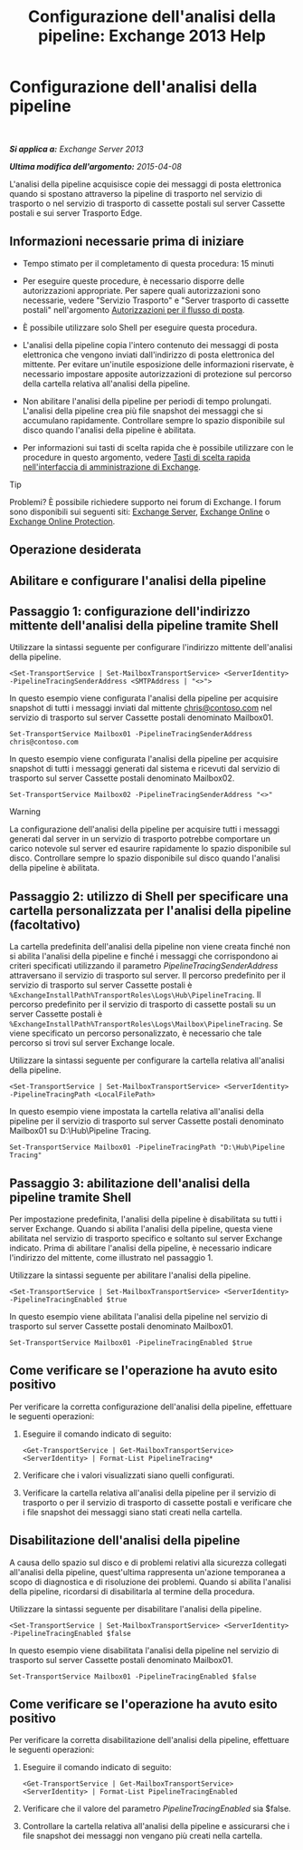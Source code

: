 ﻿---
title: "Configurazione dell'analisi della pipeline: Exchange 2013 Help"
TOCTitle: Configurazione dell'analisi della pipeline
ms:assetid: 10293c83-2157-474e-840d-942e064a4672
ms:mtpsurl: https://technet.microsoft.com/it-it/library/JJ916678(v=EXCHG.150)
ms:contentKeyID: 52063044
ms.date: 05/22/2018
mtps_version: v=EXCHG.150
ms.translationtype: MT
---

# Configurazione dell'analisi della pipeline

 

_**Si applica a:** Exchange Server 2013_

_**Ultima modifica dell'argomento:** 2015-04-08_

L'analisi della pipeline acquisisce copie dei messaggi di posta elettronica quando si spostano attraverso la pipeline di trasporto nel servizio di trasporto o nel servizio di trasporto di cassette postali sul server Cassette postali e sui server Trasporto Edge.

## Informazioni necessarie prima di iniziare

  - Tempo stimato per il completamento di questa procedura: 15 minuti

  - Per eseguire queste procedure, è necessario disporre delle autorizzazioni appropriate. Per sapere quali autorizzazioni sono necessarie, vedere "Servizio Trasporto" e "Server trasporto di cassette postali" nell'argomento [Autorizzazioni per il flusso di posta](mail-flow-permissions-exchange-2013-help.md).

  - È possibile utilizzare solo Shell per eseguire questa procedura.

  - L'analisi della pipeline copia l'intero contenuto dei messaggi di posta elettronica che vengono inviati dall'indirizzo di posta elettronica del mittente. Per evitare un'inutile esposizione delle informazioni riservate, è necessario impostare apposite autorizzazioni di protezione sul percorso della cartella relativa all'analisi della pipeline.

  - Non abilitare l'analisi della pipeline per periodi di tempo prolungati. L'analisi della pipeline crea più file snapshot dei messaggi che si accumulano rapidamente. Controllare sempre lo spazio disponibile sul disco quando l'analisi della pipeline è abilitata.

  - Per informazioni sui tasti di scelta rapida che è possibile utilizzare con le procedure in questo argomento, vedere [Tasti di scelta rapida nell'interfaccia di amministrazione di Exchange](keyboard-shortcuts-in-the-exchange-admin-center-exchange-online-protection-help.md).


> [!TIP]
> Problemi? È possibile richiedere supporto nei forum di Exchange. I forum sono disponibili sui seguenti siti: <A href="https://go.microsoft.com/fwlink/p/?linkid=60612">Exchange Server</A>, <A href="https://go.microsoft.com/fwlink/p/?linkid=267542">Exchange Online</A> o <A href="https://go.microsoft.com/fwlink/p/?linkid=285351">Exchange Online Protection</A>.



## Operazione desiderata

## Abilitare e configurare l'analisi della pipeline

## Passaggio 1: configurazione dell'indirizzo mittente dell'analisi della pipeline tramite Shell

Utilizzare la sintassi seguente per configurare l'indirizzo mittente dell'analisi della pipeline.

    <Set-TransportService | Set-MailboxTransportService> <ServerIdentity> -PipelineTracingSenderAddress <SMTPAddress | "<>">

In questo esempio viene configurata l'analisi della pipeline per acquisire snapshot di tutti i messaggi inviati dal mittente chris@contoso.com nel servizio di trasporto sul server Cassette postali denominato Mailbox01.

    Set-TransportService Mailbox01 -PipelineTracingSenderAddress chris@contoso.com

In questo esempio viene configurata l'analisi della pipeline per acquisire snapshot di tutti i messaggi generati dal sistema e ricevuti dal servizio di trasporto sul server Cassette postali denominato Mailbox02.

    Set-TransportService Mailbox02 -PipelineTracingSenderAddress "<>"


> [!WARNING]
> La configurazione dell'analisi della pipeline per acquisire tutti i messaggi generati dal server in un servizio di trasporto potrebbe comportare un carico notevole sul server ed esaurire rapidamente lo spazio disponibile sul disco. Controllare sempre lo spazio disponibile sul disco quando l'analisi della pipeline è abilitata.



## Passaggio 2: utilizzo di Shell per specificare una cartella personalizzata per l'analisi della pipeline (facoltativo)

La cartella predefinita dell'analisi della pipeline non viene creata finché non si abilita l'analisi della pipeline e finché i messaggi che corrispondono ai criteri specificati utilizzando il parametro *PipelineTracingSenderAddress* attraversano il servizio di trasporto sul server. Il percorso predefinito per il servizio di trasporto sul server Cassette postali è `%ExchangeInstallPath%TransportRoles\Logs\Hub\PipelineTracing`. Il percorso predefinito per il servizio di trasporto di cassette postali su un server Cassette postali è `%ExchangeInstallPath%TransportRoles\Logs\Mailbox\PipelineTracing`. Se viene specificato un percorso personalizzato, è necessario che tale percorso si trovi sul server Exchange locale.

Utilizzare la sintassi seguente per configurare la cartella relativa all'analisi della pipeline.

    <Set-TransportService | Set-MailboxTransportService> <ServerIdentity> -PipelineTracingPath <LocalFilePath>

In questo esempio viene impostata la cartella relativa all'analisi della pipeline per il servizio di trasporto sul server Cassette postali denominato Mailbox01 su D:\\Hub\\Pipeline Tracing.

    Set-TransportService Mailbox01 -PipelineTracingPath "D:\Hub\Pipeline Tracing"

## Passaggio 3: abilitazione dell'analisi della pipeline tramite Shell

Per impostazione predefinita, l'analisi della pipeline è disabilitata su tutti i server Exchange. Quando si abilita l'analisi della pipeline, questa viene abilitata nel servizio di trasporto specifico e soltanto sul server Exchange indicato. Prima di abilitare l'analisi della pipeline, è necessario indicare l'indirizzo del mittente, come illustrato nel passaggio 1.

Utilizzare la sintassi seguente per abilitare l'analisi della pipeline.

    <Set-TransportService | Set-MailboxTransportService> <ServerIdentity> -PipelineTracingEnabled $true

In questo esempio viene abilitata l'analisi della pipeline nel servizio di trasporto sul server Cassette postali denominato Mailbox01.

    Set-TransportService Mailbox01 -PipelineTracingEnabled $true

## Come verificare se l'operazione ha avuto esito positivo

Per verificare la corretta configurazione dell'analisi della pipeline, effettuare le seguenti operazioni:

1.  Eseguire il comando indicato di seguito:
    
        <Get-TransportService | Get-MailboxTransportService> <ServerIdentity> | Format-List PipelineTracing*

2.  Verificare che i valori visualizzati siano quelli configurati.

3.  Verificare la cartella relativa all'analisi della pipeline per il servizio di trasporto o per il servizio di trasporto di cassette postali e verificare che i file snapshot dei messaggi siano stati creati nella cartella.

## Disabilitazione dell'analisi della pipeline

A causa dello spazio sul disco e di problemi relativi alla sicurezza collegati all'analisi della pipeline, quest'ultima rappresenta un'azione temporanea a scopo di diagnostica e di risoluzione dei problemi. Quando si abilita l'analisi della pipeline, ricordarsi di disabilitarla al termine della procedura.

Utilizzare la sintassi seguente per disabilitare l'analisi della pipeline.

    <Set-TransportService | Set-MailboxTransportService> <ServerIdentity> -PipelineTracingEnabled $false

In questo esempio viene disabilitata l'analisi della pipeline nel servizio di trasporto sul server Cassette postali denominato Mailbox01.

    Set-TransportService Mailbox01 -PipelineTracingEnabled $false

## Come verificare se l'operazione ha avuto esito positivo

Per verificare la corretta disabilitazione dell'analisi della pipeline, effettuare le seguenti operazioni:

1.  Eseguire il comando indicato di seguito:
    
        <Get-TransportService | Get-MailboxTransportService> <ServerIdentity> | Format-List PipelineTracingEnabled

2.  Verificare che il valore del parametro *PipelineTracingEnabled* sia $false.

3.  Controllare la cartella relativa all'analisi della pipeline e assicurarsi che i file snapshot dei messaggi non vengano più creati nella cartella.

